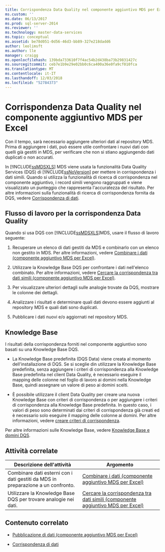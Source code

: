 ```yaml
---
title: Corrispondenza Data Quality nel componente aggiuntivo MDS per Excel | Microsoft Docs
ms.custom: ''
ms.date: 06/13/2017
ms.prod: sql-server-2014
ms.reviewer: ''
ms.technology: master-data-services
ms.topic: conceptual
ms.assetid: be78d051-0d56-46d3-bb89-327e218dadd6
author: leolimsft
ms.author: lle
manager: craigg
ms.openlocfilehash: 139bda733610f7f4ac54b2d438ba73b29831427c
ms.sourcegitcommit: ceb7e1b9e29e02bb0c6ca400a36e0fa9cf010fca
ms.translationtype: MT
ms.contentlocale: it-IT
ms.lasthandoff: 12/03/2018
ms.locfileid: "52784373"
---
```

# <a name="data-quality-matching-in-the-mds-add-in-for-excel"></a>Corrispondenza Data Quality nel componente aggiuntivo MDS per Excel
  Con il tempo, sarà necessario aggiungere ulteriori dati al repository MDS. Prima di aggiungere i dati, può essere utile confrontare i nuovi dati con quelli già gestiti in MDS, per verificare che non si stiano aggiungendo dati duplicati o non accurati.  
  
 In [!INCLUDE[ssMDSXLS](../../includes/ssmdsxls-md.md)] MDS viene usata la funzionalità Data Quality Services (DQS) di [!INCLUDE[ssNoVersion](../../includes/ssnoversion-md.md)] per mettere in corrispondenza i dati simili. Quando si utilizza la funzionalità di ricerca di corrispondenza nel componente aggiuntivo, i record simili vengono raggruppati e viene visualizzato un punteggio che rappresenta l'accuratezza del risultato. Per altre informazioni sulla funzionalità di ricerca di corrispondenza fornita da DQS, vedere [Corrispondenza di dati](../../data-quality-services/data-matching.md).  
  
## <a name="workflow-for-data-quality-matching"></a>Flusso di lavoro per la corrispondenza Data Quality  
 Quando si usa DQS con [!INCLUDE[ssMDSXLS](../../includes/ssmdsxls-md.md)]MDS, usare il flusso di lavoro seguente:  
  
1.  Recuperare un elenco di dati gestiti da MDS e combinarlo con un elenco non gestito in MDS. Per altre informazioni, vedere [Combinare i dati &#40;componente aggiuntivo MDS per Excel&#41;](combine-data-mds-add-in-for-excel.md).  
  
2.  Utilizzare la Knowledge Base DQS per confrontare i dati nell'elenco combinato. Per altre informazioni, vedere [Cercare la corrispondenza tra dati simili &#40;componente aggiuntivo MDS per Excel&#41;](match-similar-data-mds-add-in-for-excel.md).  
  
3.  Per visualizzare ulteriori dettagli sulle analogie trovate da DQS, mostrare le colonne dei dettagli.  
  
4.  Analizzare i risultati e determinare quali dati devono essere aggiunti al repository MDS e quali dati sono duplicati.  
  
5.  Pubblicare i dati nuovi e/o aggiornati nel repository MDS.  
  
## <a name="knowledge-bases"></a>Knowledge Base  
 I risultati della corrispondenza forniti nel componente aggiuntivo sono basati su una Knowledge Base DQS.  
  
-   La Knowledge Base predefinita (DQS Data) viene creata al momento dell'installazione di DQS. Se si sceglie din utilizzare la Knowledge Base predefinita, senza aggiungere i criteri di corrispondenza alla Knowledge Base predefinita nel client Data Quality, è necessario eseguire il mapping delle colonne nel foglio di lavoro ai domini nella Knowledge Base, quindi assegnare un valore di peso ai domini scelti.  
  
-   È possibile utilizzare il client Data Quality per creare una nuova Knowledge Base con criteri di corrispondenza o per aggiungere i criteri di corrispondenza alla Knowledge Base predefinita. In questo caso, i valori di peso sono determinati dai criteri di corrispondenza già creati ed è necessario solo eseguire il mapping delle colonne ai domini. Per altre informazioni, vedere [creare criteri di corrispondenza](../../data-quality-services/create-a-matching-policy.md).  
  
 Per altre informazioni sulle Knowledge Base, vedere [Knowledge Base e domini DQS](../../data-quality-services/dqs-knowledge-bases-and-domains.md).  
  
## <a name="related-tasks"></a>Attività correlate  
  
|Descrizione dell'attività|Argomento|  
|----------------------|-----------|  
|Combinare dati esterni con i dati gestiti da MDS in preparazione a un confronto.|[Combinare i dati &#40;componente aggiuntivo MDS per Excel&#41;](combine-data-mds-add-in-for-excel.md)|  
|Utilizzare la Knowledge Base DQS per trovare analogie nei dati.|[Cercare la corrispondenza tra dati simili &#40;componente aggiuntivo MDS per Excel&#41;](match-similar-data-mds-add-in-for-excel.md)|  
  
## <a name="related-content"></a>Contenuto correlato  
  
-   [Pubblicazione di dati &#40;componente aggiuntivo MDS per Excel&#41;](overview-importing-data-from-excel-mds-add-in-for-excel.md)  
  
-   [Corrispondenza di dati](../../data-quality-services/data-matching.md)  
  
  
